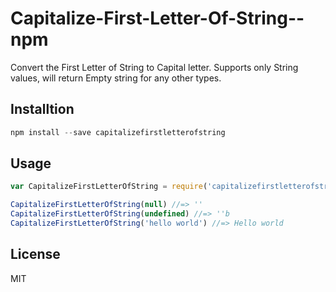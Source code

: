 # Capitalize-First-Letter-Of-String--npm
Convert the First Letter of String to Capital letter. Supports only String values, will return Empty string for any other types.

## Installtion
``` javascript
npm install --save capitalizefirstletterofstring
```
## Usage
```javascript
var CapitalizeFirstLetterOfString = require('capitalizefirstletterofstring');

CapitalizeFirstLetterOfString(null) //=> ''
CapitalizeFirstLetterOfString(undefined) //=> ''b
CapitalizeFirstLetterOfString('hello world') //=> Hello world
```
## License
MIT
